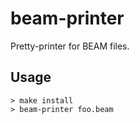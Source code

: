 beam-printer
============

Pretty-printer for BEAM files.

Usage
-----

```console
> make install
> beam-printer foo.beam
```
